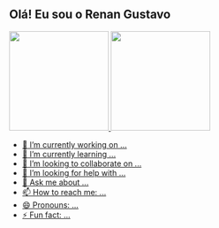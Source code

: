 ## Olá! Eu sou o Renan Gustavo
<div>
  <a href="https://github.com/RenanG27">
  <img height="180cm" src="https://github-readme-stats.vercel.app/api?username=RenanG27&show_icons=true&theme=transparent&show=reviews">
  <img height="180cm" src="https://github-readme-stats.vercel.app/api/top-langs/?username=RenanG27&theme=transparent&layout=compact">
</div>


- 🔭 I’m currently working on ...
- 🌱 I’m currently learning ...
- 👯 I’m looking to collaborate on ...
- 🤔 I’m looking for help with ...
- 💬 Ask me about ...
- 📫 How to reach me: ...
- 😄 Pronouns: ...
- ⚡ Fun fact: ...


